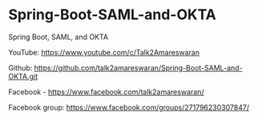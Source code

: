 # Spring-Boot-SAML-and-OKTA

Spring Boot, SAML, and OKTA

YouTube: https://www.youtube.com/c/Talk2Amareswaran

Github: https://github.com/talk2amareswaran/Spring-Boot-SAML-and-OKTA.git

Facebook - https://www.facebook.com/talk2amareswaran/

Facebook group: https://www.facebook.com/groups/271796230307847/
